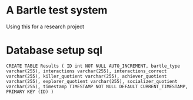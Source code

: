 # A Bartle test system

Using this for a research project

# Database setup sql

`
CREATE TABLE Results
(
ID int NOT NULL AUTO_INCREMENT,
bartle_type varchar(255),
interactions varchar(255),
interactions_correct varchar(255),
killer_quotient varchar(255),
achiever_quotient varchar(255),
explorer_quotient varchar(255),
socializer_quotient varchar(255),
timestamp TIMESTAMP NOT NULL DEFAULT CURRENT_TIMESTAMP,
PRIMARY KEY (ID)
)
`